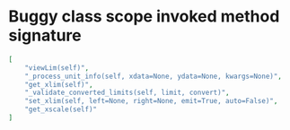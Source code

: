 # Buggy class scope invoked method signature

```json
[
    "viewLim(self)",
    "_process_unit_info(self, xdata=None, ydata=None, kwargs=None)",
    "get_xlim(self)",
    "_validate_converted_limits(self, limit, convert)",
    "set_xlim(self, left=None, right=None, emit=True, auto=False)",
    "get_xscale(self)"
]
```
